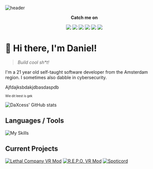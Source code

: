 ![header](https://capsule-render.vercel.app/api?type=waving&color=gradient&height=300&section=header&text=DaXcess&desc=Self-taught%20programmer&fontSize=90&animation=fadeIn&descAlign=57)

<p align="center">
  <strong>Catch me on</strong>
</p>
<p align="center">
  <a target="_blank" href="https://x.com/@daxcess"><img src="https://img.shields.io/badge/@daxcess-000000?style=for-the-badge&logo=x" /></a>
  <a target="_blank" href="https://bsky.app/profile/daxcess.io"><img src="https://img.shields.io/badge/@daxcess.io-0285FF?style=for-the-badge&logo=bluesky&logoColor=fff" /></a>
  <a target="_blank" href="https://discord.com/users/389786424142200835"><img src="https://img.shields.io/badge/%40daxcess-5865F2?style=for-the-badge&logo=discord&logoColor=white" /></a>
  <a target="_blank" href="https://youtube.com/DaXcess"><img src="https://img.shields.io/badge/DaXcess-FF0000?style=for-the-badge&logo=youtube" /></a>
  <a target="_blank" href="https://ko-fi.com/daxcess"><img src="https://img.shields.io/badge/DaXcess-ff5e5b?style=for-the-badge&logo=ko-fi&logoColor=white" /></a>
  <a target="_blank" href="mailto:contact@daxcess.io"><img src="https://img.shields.io/badge/contact@daxcess.io-249ee4?style=for-the-badge&logo=gmail&logoColor=white" /></a>
</p>

# 👋 Hi there, I'm Daniel!

> *Build cool sh\*t!*

I'm a 21 year old self-taught software developer from the Amsterdam region. I sometimes also dabble in cybersecurity.

Ajfdajksbdakjdbasdaspdb

<sub><sup>Wie dit leest is gek</sup></sub>

![DaXcess' GitHub stats](https://github-readme-stats.vercel.app/api?username=daxcess&show_icons=true&theme=transparent&border_color=30363d)

## Languages / Tools
![My Skills](https://skillicons.dev/icons?i=unity,cs,rust,ts,js,html,css,tailwind,nodejs,docker,git,linux,react,rider,vscode)

## Current Projects
[![Lethal Company VR Mod](https://github-readme-stats.vercel.app/api/pin/?username=daxcess&repo=LCVR&show_owner=true&theme=dark&icon_color=7d8590&bg_color=0d1117&border_color=30363d)](https://github.com/DaXcess/LCVR)
[![R.E.P.O. VR Mod](https://github-readme-stats.vercel.app/api/pin/?username=daxcess&repo=RepoXR&show_owner=true&theme=dark&icon_color=7d8590&bg_color=0d1117&border_color=30363d)](https://github.com/DaXcess/RepoXR)
[![Spoticord](https://github-readme-stats.vercel.app/api/pin/?username=SpoticordMusic&repo=spoticord&show_owner=true&theme=dark&icon_color=7d8590&bg_color=0d1117&border_color=30363d)](https://github.com/SpoticordMusic/spoticord)
